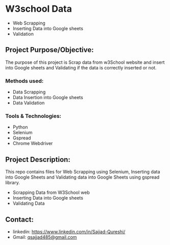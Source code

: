# W3school Data
- Web Scrapping
- Inserting Data into Google sheets
- Validation

## Project Purpose/Objective:
The purpose of this project is Scrap data from w3School website and insert into Google sheets and Validating if the data is correctly inserted or not.

### Methods used:
- Data Scrapping
- Data Insertion into Google sheets
- Data Validation

### Tools & Technologies:
- Python
- Selenium
- Gspread
- Chrome Webdriver

## Project Description:
This repo contains files for Web Scrapping using Selenium, Inserting data into Google Sheets and Validating data into Google Sheets using gspread library.
- Scrapping Data from W3School web
- Inserting Data into Google sheets
- Validating Data

## Contact:
- linkedin: https://www.linkedin.com/in/Sajjad-Qureshi/
- Gmail: qsajjad485@gmail.com
